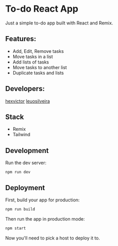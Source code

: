 # To-do React App
Just a simple to-do app built with React and Remix.

## Features:

- Add, Edit, Remove tasks
- Move tasks in a list
- Add lists of tasks
- Move tasks to another list
- Duplicate tasks and lists

## Developers:

[hexvictor](github.com/hexvictor)
[leuosilveira](github.com/leuosilveira)

## Stack

- Remix
- Tailwind

## Development

Run the dev server:

```shellscript
npm run dev
```

## Deployment

First, build your app for production:

```sh
npm run build
```

Then run the app in production mode:

```sh
npm start
```

Now you'll need to pick a host to deploy it to.
